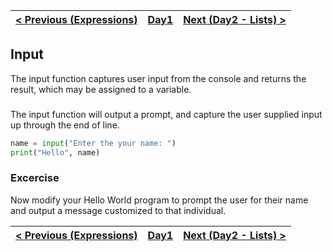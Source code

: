 |[< Previous (Expressions)](Expressions.md) | [Day1](../README.md)| [Next (Day2 - Lists) > ](../Day2/Lists.md) |
|----|----|----|

## Input
The input function captures user input from the console and returns the result, which
may be assigned to a variable.

### 

The input function will output a prompt, and capture the user supplied input up through the end of line.

```python
name = input("Enter the your name: ")
print("Hello", name)
```

### Excercise

Now modify your Hello World program to prompt the user for their name
and output a message customized to that individual.

|[< Previous (Expressions)](Expressions.md) | [Day1](../README.md)| [Next (Day2 - Lists) > ](../Day2/Lists.md) |
|----|----|----|
